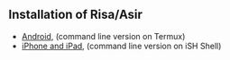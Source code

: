 Installation of Risa/Asir
-------------------------

* [Android](./2024/android/index.html), (command line version on Termux)
* [iPhone and iPad](./2024/ios/index.html), (command line version on iSH Shell)
